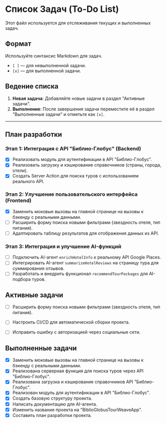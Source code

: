 # Список Задач (To-Do List)

Этот файл используется для отслеживания текущих и выполненных задач.

## Формат

Используйте синтаксис Markdown для задач.

- `[ ]` — для невыполненной задачи.
- `[x]` — для выполненной задачи.

## Ведение списка

1.  **Новая задача**: Добавляйте новые задачи в раздел "Активные задачи".
2.  **Выполнение**: После завершения задачи переместите её в раздел "Выполненные задачи" и отметьте как `[x]`.

---

## План разработки

### Этап 1: Интеграция с API "Библио-Глобус" (Backend)
- [x] Реализовать модуль для аутентификации в API "Библио-Глобус".
- [x] Реализовать загрузку и кэширование справочников (страны, города, отели).
- [x] Создать Server Action для поиска туров с использованием реального API.

### Этап 2: Улучшение пользовательского интерфейса (Frontend)
- [x] Заменить моковые вызовы на главной странице на вызовы к бэкенду с реальными данными.
- [ ] Расширить форму поиска новыми фильтрами (звездность отеля, тип питания).
- [ ] Адаптировать таблицу результатов для отображения данных из API.

### Этап 3: Интеграция и улучшение AI-функций
- [ ] Подключить AI-агент `enrichHotelInfo` к реальному API Google Places.
- [ ] Интегрировать AI-агент `summarizeHotelReviews` на страницу тура для суммирования отзывов.
- [ ] Разработать и внедрить функционал `recommendTourPackages` для AI-подбора туров.

## Активные задачи

- [ ] Расширить форму поиска новыми фильтрами (звездность отеля, тип питания).
- [ ] Настроить CI/CD для автоматической сборки проекта.
- [ ] Исправить ошибку с авторизацией через социальные сети.


## Выполненные задачи

- [x] Заменить моковые вызовы на главной странице на вызовы к бэкенду с реальными данными.
- [x] Реализована серверная функция для поиска туров через API "Библио-Глобус".
- [x] Реализована загрузка и кэширование справочников API "Библио-Глобус".
- [x] Реализован модуль для аутентификации в API "Библио-Глобус".
- [x] Создать базовую структуру проекта.
- [x] Написать документацию для AI-агента.
- [x] Изменить название проекта на "BiblioGlobusTourWeaveApp".
- [x] Составить план разработки проекта.

